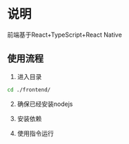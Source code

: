 # 说明

前端基于React+TypeScript+React Native

## 使用流程

1. 进入目录

```bash
cd ./frontend/
```

2. 确保已经安装nodejs

3. 安装依赖

4. 使用指令运行
